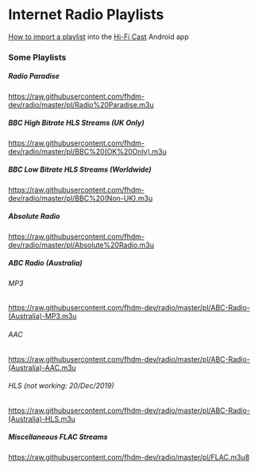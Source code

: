 # Internet Radio Playlists

<!--
How to add a playlist
1. add the playlist to the pl directory and commit
2. On github.com, navigate to the Raw version of the file to get the url
3. Add the url here
-->

[How to import a playlist](./doc/how-to-import.md) into the [Hi-Fi Cast](https://play.google.com/store/apps/details?id=com.findhdmusic.app.upnpcast) Android app

### Some Playlists

##### Radio Paradise
<https://raw.githubusercontent.com/fhdm-dev/radio/master/pl/Radio%20Paradise.m3u>

##### BBC High Bitrate HLS Streams (UK Only)
<https://raw.githubusercontent.com/fhdm-dev/radio/master/pl/BBC%20(OK%20Only).m3u>

##### BBC Low Bitrate HLS Streams (Worldwide)
<https://raw.githubusercontent.com/fhdm-dev/radio/master/pl/BBC%20(Non-UK).m3u>

##### Absolute Radio
<https://raw.githubusercontent.com/fhdm-dev/radio/master/pl/Absolute%20Radio.m3u>

##### ABC Radio (Australia)
###### MP3
<https://raw.githubusercontent.com/fhdm-dev/radio/master/pl/ABC-Radio-(Australia)-MP3.m3u>
###### AAC
https://raw.githubusercontent.com/fhdm-dev/radio/master/pl/ABC-Radio-(Australia)-AAC.m3u
###### HLS (not working: 20/Dec/2019)
https://raw.githubusercontent.com/fhdm-dev/radio/master/pl/ABC-Radio-(Australia)-HLS.m3u

##### Miscellaneous FLAC Streams
<https://raw.githubusercontent.com/fhdm-dev/radio/master/pl/FLAC.m3u8>

